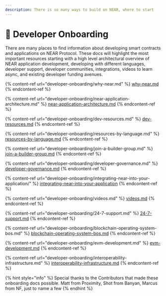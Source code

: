 ```yaml
---
description: There is so many ways to build on NEAR, where to start
---
```


# 👋 Developer Onboarding

&#x20;There are many places to find information about developing smart contracts and applications on NEAR Protocol. These docs will highlight the most important resources starting with a high level architectural overview of NEAR application development, developing with different languages, developer support, developer communities, integrations, videos to learn async, and existing developer funding avenues.

{% content-ref url="developer-onboarding/why-near.md" %}
[why-near.md](developer-onboarding/why-near.md)
{% endcontent-ref %}

{% content-ref url="developer-onboarding/near-application-architecture.md" %}
[near-application-architecture.md](developer-onboarding/near-application-architecture.md)
{% endcontent-ref %}

{% content-ref url="developer-onboarding/dev-resources.md" %}
[dev-resources.md](developer-onboarding/dev-resources.md)
{% endcontent-ref %}

{% content-ref url="developer-onboarding/resources-by-language.md" %}
[resources-by-language.md](developer-onboarding/resources-by-language.md)
{% endcontent-ref %}

{% content-ref url="developer-onboarding/join-a-builder-group.md" %}
[join-a-builder-group.md](developer-onboarding/join-a-builder-group.md)
{% endcontent-ref %}

{% content-ref url="developer-onboarding/developer-governance.md" %}
[developer-governance.md](developer-onboarding/developer-governance.md)
{% endcontent-ref %}

{% content-ref url="developer-onboarding/integrating-near-into-your-application/" %}
[integrating-near-into-your-application](developer-onboarding/integrating-near-into-your-application/)
{% endcontent-ref %}

{% content-ref url="developer-onboarding/videos.md" %}
[videos.md](developer-onboarding/videos.md)
{% endcontent-ref %}

{% content-ref url="developer-onboarding/24-7-support.md" %}
[24-7-support.md](developer-onboarding/24-7-support.md)
{% endcontent-ref %}

{% content-ref url="developer-onboarding/blockchain-operating-system-bos.md" %}
[blockchain-operating-system-bos.md](developer-onboarding/blockchain-operating-system-bos.md)
{% endcontent-ref %}

{% content-ref url="developer-onboarding/evm-development.md" %}
[evm-development.md](developer-onboarding/evm-development.md)
{% endcontent-ref %}

{% content-ref url="developer-onboarding/interoperability-infrastructure.md" %}
[interoperability-infrastructure.md](developer-onboarding/interoperability-infrastructure.md)
{% endcontent-ref %}

{% hint style="info" %}
Special thanks to the Contributors that made these onboarding docs possible. Matt from Proximity, Shot from Banyan, Marcus from NF, just to name a few
{% endhint %}
